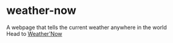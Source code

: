 # weather-now
A webpage that tells the current weather anywhere in the world<br>
Head to [Weather'Now](https://awesid.github.io/weather-now/)

